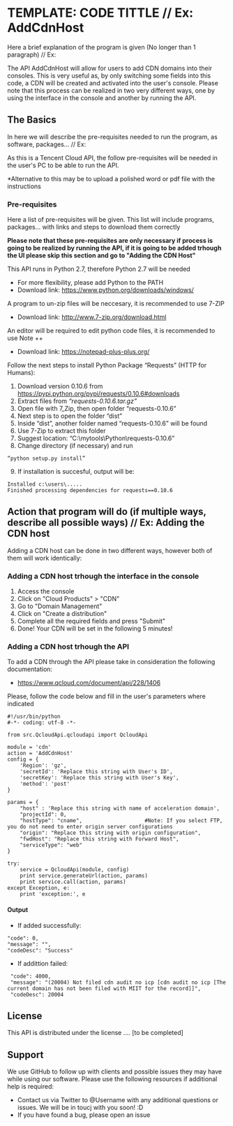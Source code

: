 # TEMPLATE: CODE TITTLE // Ex: AddCdnHost
Here a brief explanation of the program is given (No longer than 1 paragraph) // Ex:

The API AddCdnHost will allow for users to add CDN domains into their consoles. This is very useful as, by only switching some fields into this code, a CDN will be created and activated into the user's console. Please note that this process can be realized in two very different ways, one by using the interface in the console and another by running the API.

## The Basics
In here we will describe the pre-requisites needed to run the program, as software, packages... // Ex:

As this is a Tencent Cloud API, the follow pre-requisites will be needed in the user's PC to be able to run the API.

*Alternative to this may be to upload a polished word or pdf file with the instructions

### Pre-requisites
Here a list of pre-requisites will be given. This list will include programs, packages... with links and steps to download them correctly

**Please note that these pre-requisites are only necessary if process is going to be realized by running the API, if it is going to be added trhough the UI please skip this section and go to "Adding the CDN Host"**

This API runs in Python 2.7, therefore Python 2.7 will be needed
  - For more flexibility, please add Python to the PATH
  - Download link: https://www.python.org/downloads/windows/
  
A program to un-zip files will be neccesary, it is recommended to use 7-ZIP
  - Download link: http://www.7-zip.org/download.html

An editor will be required to edit python code files, it is recommended to use Note ++ 
  - Download link: https://notepad-plus-plus.org/ 

Follow the next steps to install Python Package “Requests” (HTTP for Humans):
  1.  Download version 0.10.6 from https://pypi.python.org/pypi/requests/0.10.6#downloads 
  2.  Extract files from *“requests-0.10.6.tar.gz”*
  3.	Open file with 7_Zip, then open folder “requests-0.10.6”
  4.	Next step is to open the folder “dist”
  5.	Inside “dist”, another folder named “requests-0.10.6” will be found
  6.	Use 7-Zip to extract this folder
  7.	Suggest location: “C:\mytools\Python\requests-0.10.6”
  8.  Change directory (if necessary) and run 
  ```
  “python setup.py install”
  ```
  9.  If installation is succesful, output will be: 
  ```
  Installed c:\users\.....
  Finished processing dependencies for requests==0.10.6
  ```
  ## Action that program will do (if multiple ways, describe all possible ways) // Ex: Adding the CDN host
Adding a CDN host can be done in two different ways, however both of them will work identically:

  ### Adding a CDN host trhough the interface in the console
  1. Access the console
  2. Click on "Cloud Products" > "CDN"
  3. Go to "Domain Management"
  4. Click on "Create a distribution"
  5. Complete all the required fields and press "Submit"
  6. Done! Your CDN will be set in the following 5 minutes!
  
  ### Adding a CDN host trhough the API
  To add a CDN through the API please take in consideration the following documentation:
  - https://www.qcloud.com/document/api/228/1406
      
  Please, follow the code below and fill in the user's parameters where indicated

```
#!/usr/bin/python
#-*- coding: utf-8 -*-

from src.QcloudApi.qcloudapi import QcloudApi

module = 'cdn'
action = 'AddCdnHost'
config = {
    'Region': 'gz',
    'secretId': 'Replace this string with User's ID',
    'secretKey': 'Replace this string with User's Key',
    'method': 'post'
}

params = {
    "host" : 'Replace this string with name of acceleration domain',
    "projectId": 0,
    "hostType": "cname",                    #Note: If you select FTP, you do not need to enter origin server configurations
    "origin": "Replace this string with origin configuration",
    "fwdHost": "Replace this string with Forward Host",
    "serviceType": "web"
}

try:
    service = QcloudApi(module, config)
    print service.generateUrl(action, params)
    print service.call(action, params)
except Exception, e:
    print 'exception:', e
```

   #### Output
   - If added successfully:
   ```
   "code": 0,
   "message": "",
   "codeDesc": "Success"
   ```
   - If addittion failed:
   ```
    "code": 4000,
    "message": "(20004) Not filed cdn audit no icp [cdn audit no icp [The current domain has not been filed with MIIT for the record]]",
    "codeDesc": 20004
   ```
   
   ## License
   This API is distributed under the license .... [to be completed]
   
   ## Support
   We use GitHub to follow up with clients and possible issues they may have while using our software. Please use the following resources if additional help is required:
- Contact us via Twitter to @Username with any additional questions or issues. We will be in toucj with you soon! :D
- If you have found a bug, please open an issue 
